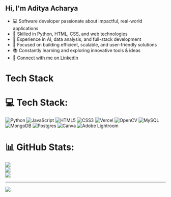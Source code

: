 ## Hi, I'm Aditya Acharya 

* 💻 Software developer passionate about impactful, real-world applications<br/>
* 🐍 Skilled in Python, HTML, CSS, and web technologies<br/>
* 🤖 Experience in AI, data analysis, and full-stack development<br/>
* 🚀 Focused on building efficient, scalable, and user-friendly solutions<br/>
* 📚 Constantly learning and exploring innovative tools & ideas<br/>
* 🔗 [Connect with me on LinkedIn](https://www.linkedin.com/in/aditya-acharya-b14249288)<br/>

# Tech Stack

# 💻 Tech Stack:
![Python](https://img.shields.io/badge/python-3670A0?style=for-the-badge&logo=python&logoColor=ffdd54) ![JavaScript](https://img.shields.io/badge/javascript-%23323330.svg?style=for-the-badge&logo=javascript&logoColor=%23F7DF1E) ![HTML5](https://img.shields.io/badge/html5-%23E34F26.svg?style=for-the-badge&logo=html5&logoColor=white) ![CSS3](https://img.shields.io/badge/css3-%231572B6.svg?style=for-the-badge&logo=css3&logoColor=white) ![Vercel](https://img.shields.io/badge/vercel-%23000000.svg?style=for-the-badge&logo=vercel&logoColor=white) ![OpenCV](https://img.shields.io/badge/opencv-%23white.svg?style=for-the-badge&logo=opencv&logoColor=white) ![MySQL](https://img.shields.io/badge/mysql-4479A1.svg?style=for-the-badge&logo=mysql&logoColor=white) ![MongoDB](https://img.shields.io/badge/MongoDB-%234ea94b.svg?style=for-the-badge&logo=mongodb&logoColor=white) ![Postgres](https://img.shields.io/badge/postgres-%23316192.svg?style=for-the-badge&logo=postgresql&logoColor=white) ![Canva](https://img.shields.io/badge/Canva-%2300C4CC.svg?style=for-the-badge&logo=Canva&logoColor=white) ![Adobe Lightroom](https://img.shields.io/badge/Adobe%20Lightroom-31A8FF.svg?style=for-the-badge&logo=Adobe%20Lightroom&logoColor=white)
# 📊 GitHub Stats:
![](https://github-readme-stats.vercel.app/api?username=adityaacharya04&theme=merko&hide_border=false&include_all_commits=false&count_private=false)<br/>
![](https://nirzak-streak-stats.vercel.app/?user=adityaacharya04&theme=merko&hide_border=false)<br/>
![](https://github-readme-stats.vercel.app/api/top-langs/?username=adityaacharya04&theme=merko&hide_border=false&include_all_commits=false&count_private=false&layout=compact)

---
[![](https://visitcount.itsvg.in/api?id=adityaacharya04&icon=0&color=0)](https://visitcount.itsvg.in)

<!-- Proudly created with GPRM ( https://gprm.itsvg.in ) -->
